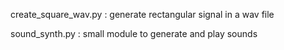 create_square_wav.py : generate rectangular signal in a wav file 

sound_synth.py : small module to generate and play sounds



